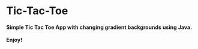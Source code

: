 # Tic-Tac-Toe
<strong>Simple Tic Tac Toe App with changing gradient backgrounds using Java.</storng>
<br>
<br>
Enjoy!
